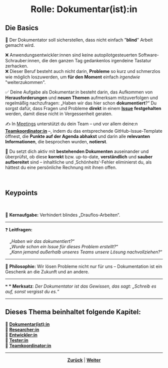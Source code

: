 # <p align="center">Rolle: Dokumentar(ist):in</p>
<!--hier Rolle des Dokumentars erläutern // Text von Christoph raussuchen -->

## Die Basics

🧐 Der Dokumentator soll sicherstellen, dass nicht einfach "**blind**" Arbeit gemacht wird. 

❌ Anwendungsentwickler:innen sind keine autopilotgesteuerten Software-Schrauber:innen, die den ganzen Tag gedankenlos irgendeine Tastatur zerhacken. <br>
❌ Dieser Beruf besteht auch nicht darin, **Probleme** so kurz und schmerzlos wie möglich loszuwerden, um **für den Moment** einfach _irgendwie_ "weiterzukommen". 

✅ Deine Aufgabe als Dokumentar:in besteht darin, das Aufkommen von **Herausforderungen** und **neuen Themen** aufmerksam mitzuverfolgen und regelmäßig nachzufragen: „Haben wir das hier schon **dokumentiert**?“ Du sorgst dafür, dass Fragen und Probleme **direkt** in einem [**Issue**](/docs/04-tools/01-github/04-issues/README.md) **festgehalten** werden, damit diese nicht in Vergessenheit geraten.

✍️ In [Meetings](/docs/03-meetings/README.md) unterstützt du dein Team – und vor allem deine:n [**Teamkoordinator:in**](/docs/02-arbeiten_bei_nadoo/01-rollen_und_aufgaben/05-teamkoordinator/README.md) –, indem du das entsprechende GitHub-Issue-Template öffnest, die **Punkte auf der Agenda abhakst** und darin alle **relevanten Informationen**, die besprochen wurden, **notierst**.

📑 Du setzt dich aktiv mit **bestehenden Dokumenten** auseinander und überprüfst, ob diese **korrekt** bzw. up-to-date, **verständlich** und **sauber aufbereitet** sind – inhaltliche und ‚Schönheits‘-Fehler eliminierst du, als hättest du eine persönliche Rechnung mit ihnen offen. 

<br>

## Keypoints
<br>

🎯 **Kernaufgabe:** Verhindert blindes „Drauflos-Arbeiten“.

---

❓ **Leitfragen:**

&emsp;„_Haben wir das dokumentiert?_“ <br>
&emsp;„_Wurde schon ein Issue für dieses Problem erstellt?_“ <br>
&emsp;„_Kann jemand außerhalb unseres Teams unsere Lösung nachvollziehen?_“ <br>

---

💭 **Philosophie:** Wir lösen Probleme nicht nur für uns – Dokumentation ist ein Geschenk an die Zukunft und an andere.

---

❝ ❞ **Merksatz**: _Der Dokumentator ist das Gewissen, das sagt: „Schreib es auf, sonst vergisst du es.“_

---
 **Dieses Thema beinhaltet folgende Kapitel:**
---

🔹 [**Dokumentar(ist):in**](/docs/02-arbeiten_bei_nadoo/01-rollen_und_aufgaben/01-dokumentar/README.md) <br>
🔹 [**Researcher:in**](/docs/02-arbeiten_bei_nadoo/01-rollen_und_aufgaben/02-researcher/README.md) <br>
🔹 [**Entwickler:in**](/docs/02-arbeiten_bei_nadoo/01-rollen_und_aufgaben/03-entwickler/README.md) <br>
🔹 [**Tester:in**](/docs/02-arbeiten_bei_nadoo/01-rollen_und_aufgaben/04-tester/README.md) <br>
🔹 [**Teamkoordinator:in**](/docs/02-arbeiten_bei_nadoo/01-rollen_und_aufgaben/05-teamkoordinator/README.md) <br>

---


<p align="center">
<a href="/docs/02-arbeiten_bei_nadoo/01-rollen_und_aufgaben/README.md"><strong>Zurück</strong></a> | 
<a href="/docs/02-arbeiten_bei_nadoo/01-rollen_und_aufgaben/02-researcher/README.md"><strong>Weiter</strong></a>
</p>
